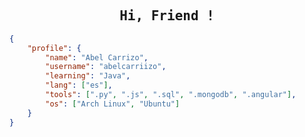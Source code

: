 <!-- Abel GitHub Profile -->

<div align=center>

## <span style="font-family: 'Iosevka', monospace;">Hi, Friend !</span>

</div>

```json
{
    "profile": {
        "name": "Abel Carrizo",
        "username": "abelcarriizo",
        "learning": "Java",
        "lang": ["es"],
        "tools": [".py", ".js", ".sql", ".mongodb", ".angular"],
        "os": ["Arch Linux", "Ubuntu"]
    }
}
```  